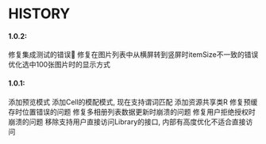 #  HISTORY


#### 1.0.2:
  修复集成测试的错误
  修复在图片列表中从横屏转到竖屏时itemSize不一致的错误
  优化选中100张图片时的显示方式

#### 1.0.1:
  添加预览模式
  添加Cell的模配模式, 现在支持谓词匹配
  添加资源共享类R
  修复预缓存时位置错误的问题
  修复多相册列表数据更新时崩溃的问题
  修复用户拒绝授权时崩溃的问题
  移除支持用户直接访问Library的接口, 内部有高度优化不适合直接访问

